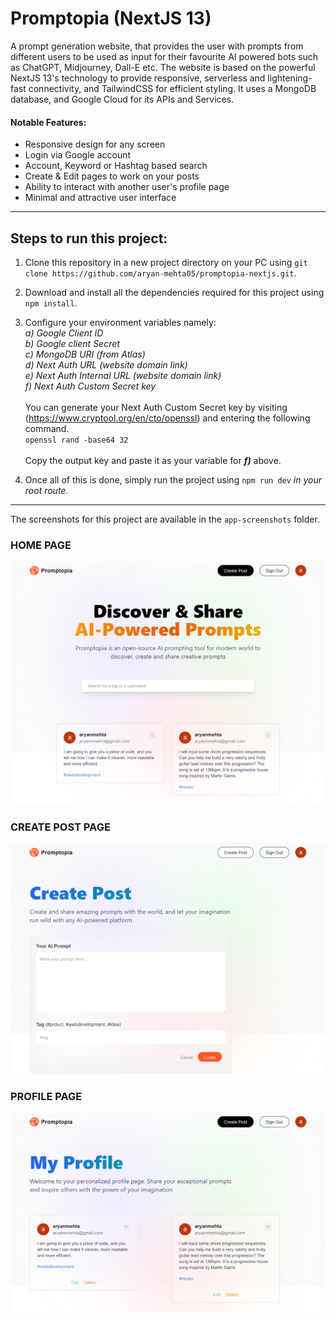 # Promptopia (NextJS 13)

A prompt generation website, that provides the user with prompts from different users to be used as input for their favourite AI powered bots such as ChatGPT, Midjourney, Dall-E etc. The website is based on the powerful NextJS 13's technology to provide responsive, serverless and lightening-fast connectivity, and TailwindCSS for efficient styling. It uses a MongoDB database, and Google Cloud for its APIs and Services.

#### Notable Features:

- Responsive design for any screen
- Login via Google account
- Account, Keyword or Hashtag based search
- Create & Edit pages to work on your posts
- Ability to interact with another user's profile page
- Minimal and attractive user interface

---

## Steps to run this project:

1. Clone this repository in a new project directory on your PC using `git clone https://github.com/aryan-mehta05/promptopia-nextjs.git`.
2. Download and install all the dependencies required for this project using `npm install`.
3. Configure your environment variables namely:<br>
   _a) Google Client ID_<br>
   _b) Google client Secret_<br>
   _c) MongoDB URI (from Atlas)_<br>
   _d) Next Auth URL (website domain link)_<br>
   _e) Next Auth Internal URL (website domain link)_<br>
   _f) Next Auth Custom Secret key_<br><br>
   You can generate your Next Auth Custom Secret key by visiting (https://www.cryptool.org/en/cto/openssl) and entering the following command.<br>
   `openssl rand -base64 32`<br><br>
   Copy the output key and paste it as your variable for **_f)_** above.

4. Once all of this is done, simply run the project using `npm run dev` _in your root route._

---

The screenshots for this project are available in the `app-screenshots` folder.

### HOME PAGE
![Promptopia Home Page](app-screenshots/promptopia-home-page.png)

### CREATE POST PAGE
![Promptopia - Create Post Page](app-screenshots/promptopia-create-post-page.png)

### PROFILE PAGE
![Promptopia - Profile Page](app-screenshots/promptopia-profile-page.png)
